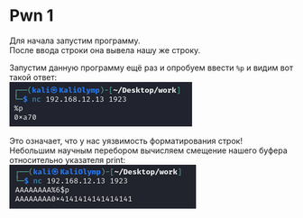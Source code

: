 # Pwn 1
Для начала запустим программу.\
После ввода строки она вывела нашу же строку.

Запустим данную программу ещё раз и опробуем ввести ```%p``` и видим вот такой ответ:\
![pwn1_1.png](pwn1_1.png "ещё один кусочек стека мне в копилку")

Это означает, что у нас уязвимость форматирования строк!\
Небольшим научным перебором вычисляем смещение нашего буфера относительно указателя print:\
![pwn1_2.png](pwn1_2.png "Поберегите руки...")


